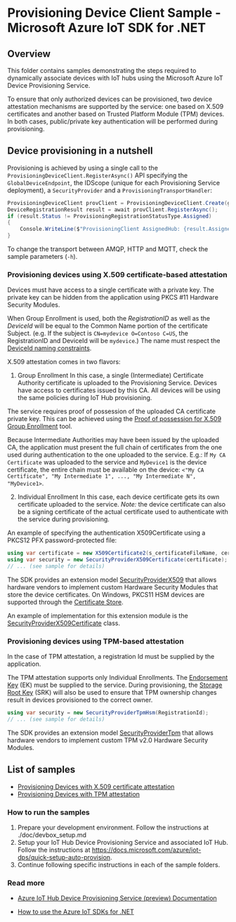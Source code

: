 # Provisioning Device Client Sample - Microsoft Azure IoT SDK for .NET

## Overview

This folder contains samples demonstrating the steps required to dynamically associate devices with IoT hubs using the Microsoft Azure IoT Device Provisioning Service.

To ensure that only authorized devices can be provisioned, two device attestation mechanisms are supported by the service: one based on X.509 certificates and another based on Trusted Platform Module (TPM) devices. In both cases, public/private key authentication will be performed during provisioning.

## Device provisioning in a nutshell

Provisioning is achieved by using a single call to the `ProvisioningDeviceClient.RegisterAsync()` API specifying the `GlobalDeviceEndpoint`, the IDScope (unique for each Provisioning Service deployment), a `SecurityProvider` and a `ProvisioningTransportHandler`:

```C#
ProvisioningDeviceClient provClient = ProvisioningDeviceClient.Create(globalDeviceEndpoint, s_idScope, security, transport);
DeviceRegistrationResult result = await provClient.RegisterAsync();
if (result.Status != ProvisioningRegistrationStatusType.Assigned) 
{
    Console.WriteLine($"ProvisioningClient AssignedHub: {result.AssignedHub}; DeviceId: {result.DeviceId}");
}
```

To change the transport between AMQP, HTTP and MQTT, check the sample parameters (`-h`).

### Provisioning devices using X.509 certificate-based attestation

Devices must have access to a single certificate with a private key. The private key can be hidden from the application using PKCS #11 Hardware Security Modules.

When Group Enrollment is used, both the _RegistrationID_ as well as the _DeviceId_ will be equal to the Common Name portion of the certificate Subject. (e.g. If the subject is `CN=mydevice O=Contoso C=US`, the RegistrationID and DeviceId will be `mydevice`.) The name must respect the [DeviceId naming constraints](https://docs.microsoft.com/azure/iot-hub/iot-hub-devguide-identity-registry).

X.509 attestation comes in two flavors:

1. Group Enrollment
In this case, a single (Intermediate) Certificate Authority certificate is uploaded to the Provisioning Service. Devices have access to certificates issued by this CA. All devices will be using the same policies during IoT Hub provisioning.

The service requires proof of possession of the uploaded CA certificate private key. This can be achieved using the [Proof of possession for X.509 Group Enrollment](../../service/samples/GroupCertificateVerificationSample) tool.

Because Intermediate Authorities may have been issued by the uploaded CA, the application must present the full chain of certificates from the one used during authentication to the one uploaded to the service. E.g.: If `My CA Certificate` was uploaded to the service and `MyDevice1` is the device certificate, the entire chain must be available on the device: 
`<"My CA Certificate", "My Intermediate 1", ..., "My Intermediate N", "MyDevice1>`.

2. Individual Enrollment
In this case, each device certificate gets its own certificate uploaded to the service.
_Note:_ the device certificate can also be a signing certificate of the actual certificate used to authenticate with the service during provisioning.

An example of specifying the authentication X509Certificate using a PKCS12 PFX password-protected file:

```C#
using var certificate = new X509Certificate2(s_certificateFileName, certificatePassword);
using var security = new SecurityProviderX509Certificate(certificate);
// ... (see sample for details)
```

The SDK provides an extension model [SecurityProviderX509](https://github.com/Azure/azure-iot-sdk-csharp/blob/main/shared/src/SecurityProviderX509.cs) that allows hardware vendors to implement custom Hardware Security Modules that store the device certificates. On Windows, PKCS11 HSM devices are supported through the [Certificate Store](https://docs.microsoft.com/windows-hardware/drivers/install/certificate-stores).

An example of implementation for this extension module is the [SecurityProviderX509Certificate](https://github.com/Azure/azure-iot-sdk-csharp/blob/main/shared/src/SecurityProviderX509Certificate.cs) class.

### Provisioning devices using TPM-based attestation

In the case of TPM attestation, a registration Id must be supplied by the application.

The TPM attestation supports only Individual Enrollments. The [Endorsement Key](https://technet.microsoft.com/library/cc770443(v=ws.11).aspx) (EK) must be supplied to the service. During provisioning, the [Storage Root Key](https://technet.microsoft.com/library/cc753560(v=ws.11).aspx) (SRK) will also be used to ensure that TPM ownership changes result in devices provisioned to the correct owner.

```C#
using var security = new SecurityProviderTpmHsm(RegistrationId);
// ... (see sample for details)
```

The SDK provides an extension model [SecurityProviderTpm](https://github.com/Azure/azure-iot-sdk-csharp/blob/main/shared/src/SecurityProviderTpm.cs) that allows hardware vendors to implement custom TPM v2.0 Hardware Security Modules.

## List of samples

- [Provisioning Devices with X.509 certificate attestation](X509Sample)
- [Provisioning Devices with TPM attestation](TpmSample)

### How to run the samples

1. Prepare your development environment. Follow the instructions at ./doc/devbox_setup.md
1. Setup your IoT Hub Device Provisioning Service and associated IoT Hub. Follow the instructions at <https://docs.microsoft.com/azure/iot-dps/quick-setup-auto-provision>.
1. Continue following specific instructions in each of the sample folders.

### Read more

- [Azure IoT Hub Device Provisioning Service (preview) Documentation](https://docs.microsoft.com/azure/iot-dps/)

- [How to use the Azure IoT SDKs for .NET](https://github.com/azure/azure-iot-sdk-csharp#how-to-use-the-azure-iot-sdks-for-net)
